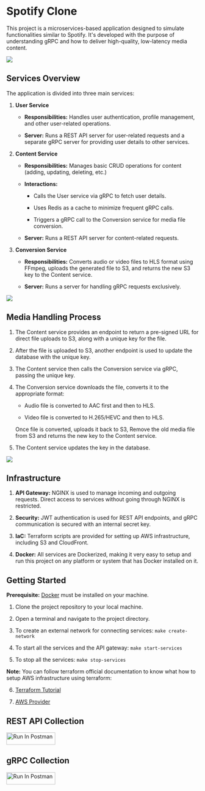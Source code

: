 # Spotify Clone

This project is a microservices-based application designed to simulate functionalities similar to Spotify. It's developed with the purpose of understanding gRPC and how to deliver high-quality, low-latency media content.

![](./assets/overview.png)

## Services Overview

The application is divided into three main services:

1. **User Service**

   - **Responsibilities:** Handles user authentication, profile management, and other user-related operations.

   - **Server:** Runs a REST API server for user-related requests and a separate gRPC server for providing user details to other services.

2. **Content Service**

   - **Responsibilities:** Manages basic CRUD operations for content (adding, updating, deleting, etc.)

   - **Interactions:**

     - Calls the User service via gRPC to fetch user details.

     - Uses Redis as a cache to minimize frequent gRPC calls.

     - Triggers a gRPC call to the Conversion service for media file conversion.

   - **Server:** Runs a REST API server for content-related requests.

3. **Conversion Service**

   - **Responsibilities:** Converts audio or video files to HLS format using FFmpeg, uploads the generated file to S3, and returns the new S3 key to the Content service.

   - **Server:** Runs a server for handling gRPC requests exclusively.

![](./assets/service-communication.png)

## Media Handling Process

1. The Content service provides an endpoint to return a pre-signed URL for direct file uploads to S3, along with a unique key for the file.

2. After the file is uploaded to S3, another endpoint is used to update the database with the unique key.

3. The Content service then calls the Conversion service via gRPC, passing the unique key.

4. The Conversion service downloads the file, converts it to the appropriate format:

   - Audio file is converted to AAC first and then to HLS.

   - Video file is converted to H.265/HEVC and then to HLS.

   Once file is converted, uploads it back to S3, Remove the old media file from S3 and returns the new key to the Content service.

5. The Content service updates the key in the database.

![](./assets/media_processing.png)

## Infrastructure

1. **API Gateway:** NGINX is used to manage incoming and outgoing requests. Direct access to services without going through NGINX is restricted.

2. **Security:** JWT authentication is used for REST API endpoints, and gRPC communication is secured with an internal secret key.

3. **IaC:** Terraform scripts are provided for setting up AWS infrastructure, including S3 and CloudFront.

4. **Docker:** All services are Dockerized, making it very easy to setup and run this project on any platform or system that has Docker installed on it.

## Getting Started

**Prerequisite:** [Docker](https://www.docker.com/products/docker-desktop/) must be installed on your machine.

1. Clone the project repository to your local machine.

2. Open a terminal and navigate to the project directory.

3. To create an external network for connecting services: `make create-network`

4. To start all the services and the API gateway: `make start-services`

5. To stop all the services: `make stop-services`

**Note:** You can follow terraform official documentation to know what how to setup AWS infrastructure using terraform:

6. [Terraform Tutorial](https://developer.hashicorp.com/terraform/tutorials/aws-get-started/install-cli)

7. [AWS Provider](https://registry.terraform.io/providers/hashicorp/aws/latest/docs)

## REST API Collection

[<img src="https://run.pstmn.io/button.svg" alt="Run In Postman" style="width: 128px; height: 32px;">](https://app.getpostman.com/run-collection/17396704-055a8634-8500-4f66-bae2-7d68ad3b69af?action=collection%2Ffork&source=rip_markdown&collection-url=entityId%3D17396704-055a8634-8500-4f66-bae2-7d68ad3b69af%26entityType%3Dcollection%26workspaceId%3D392b781a-05ab-415b-9eb8-456aca6f3129)

## gRPC Collection

[<img src="https://run.pstmn.io/button.svg" alt="Run In Postman" style="width: 128px; height: 32px;">](https://www.postman.com/thejasmeetsingh/workspace/public-workspace/collection/65df07495aed54c98b37f0f6?action=share&creator=17396704)
